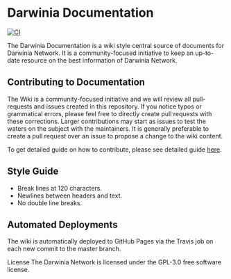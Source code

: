 # Darwinia Documentation

[![CI](https://github.com/darwinia-network/docs/workflows/Production/badge.svg)](https://github.com/darwinia-network/docs/actions)

The Darwinia Documentation is a wiki style central source of documents for Darwinia Network. It is a community-focused initiative to keep an up-to-date resource on the best information of Darwinia Network.

## Contributing to Documentation

The Wiki is a community-focused initiative and we will review all pull-requests and issues created in this repository. If you notice typos or grammatical errors, please feel free to directly create pull requests with these corrections. Larger contributions may start as issues to test the waters on the subject with the maintainers. It is generally preferable to create a pull request over an issue to propose a change to the wiki content.

To get detailed guide on how to contribute, please see detailed guide [here](./docs/get-started/wiki-contribute.md).

## Style Guide

- Break lines at 120 characters.
- Newlines between headers and text.
- No double line breaks.

## Automated Deployments

The wiki is automatically deployed to GitHub Pages via the Travis job on each new commit to the master branch.

License
The Darwinia Network is licensed under the GPL-3.0 free software license.
